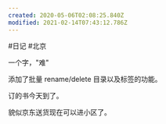 ```yaml
---
created: 2020-05-06T02:08:25.840Z
modified: 2021-02-14T07:43:12.786Z
---
```

#日记 #北京

一个字，"难"

<!-- @timer "date":"Wed May 06 2020 17:53:50 GMT+0800 (China Standard Time)" -->
添加了批量 rename/delete 目录以及标签的功能。

订的书今天到了。

貌似京东送货现在可以进小区了。  